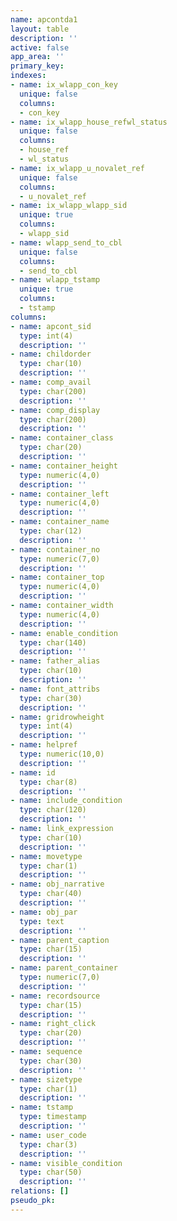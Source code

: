 ```yaml
---
name: apcontda1
layout: table
description: ''
active: false
app_area: ''
primary_key: 
indexes:
- name: ix_wlapp_con_key
  unique: false
  columns:
  - con_key
- name: ix_wlapp_house_refwl_status
  unique: false
  columns:
  - house_ref
  - wl_status
- name: ix_wlapp_u_novalet_ref
  unique: false
  columns:
  - u_novalet_ref
- name: ix_wlapp_wlapp_sid
  unique: true
  columns:
  - wlapp_sid
- name: wlapp_send_to_cbl
  unique: false
  columns:
  - send_to_cbl
- name: wlapp_tstamp
  unique: true
  columns:
  - tstamp
columns:
- name: apcont_sid
  type: int(4)
  description: ''
- name: childorder
  type: char(10)
  description: ''
- name: comp_avail
  type: char(200)
  description: ''
- name: comp_display
  type: char(200)
  description: ''
- name: container_class
  type: char(20)
  description: ''
- name: container_height
  type: numeric(4,0)
  description: ''
- name: container_left
  type: numeric(4,0)
  description: ''
- name: container_name
  type: char(12)
  description: ''
- name: container_no
  type: numeric(7,0)
  description: ''
- name: container_top
  type: numeric(4,0)
  description: ''
- name: container_width
  type: numeric(4,0)
  description: ''
- name: enable_condition
  type: char(140)
  description: ''
- name: father_alias
  type: char(10)
  description: ''
- name: font_attribs
  type: char(30)
  description: ''
- name: gridrowheight
  type: int(4)
  description: ''
- name: helpref
  type: numeric(10,0)
  description: ''
- name: id
  type: char(8)
  description: ''
- name: include_condition
  type: char(120)
  description: ''
- name: link_expression
  type: char(10)
  description: ''
- name: movetype
  type: char(1)
  description: ''
- name: obj_narrative
  type: char(40)
  description: ''
- name: obj_par
  type: text
  description: ''
- name: parent_caption
  type: char(15)
  description: ''
- name: parent_container
  type: numeric(7,0)
  description: ''
- name: recordsource
  type: char(15)
  description: ''
- name: right_click
  type: char(20)
  description: ''
- name: sequence
  type: char(30)
  description: ''
- name: sizetype
  type: char(1)
  description: ''
- name: tstamp
  type: timestamp
  description: ''
- name: user_code
  type: char(3)
  description: ''
- name: visible_condition
  type: char(50)
  description: ''
relations: []
pseudo_pk: 
---
```


